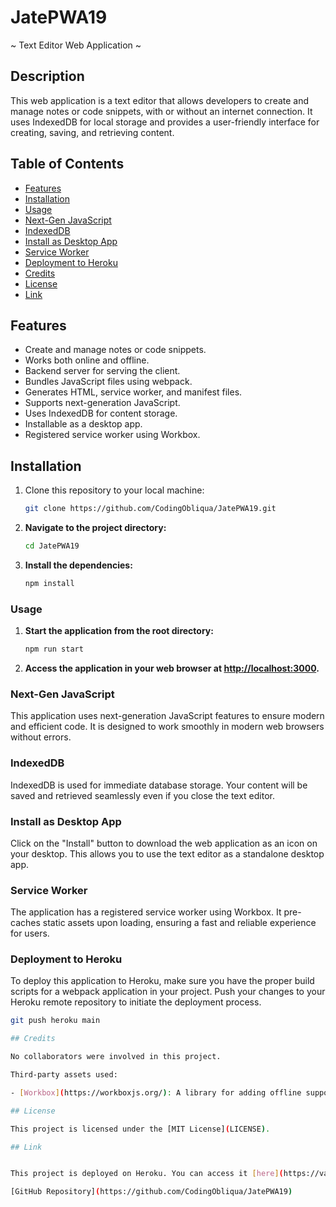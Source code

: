 # JatePWA19
~ Text Editor Web Application ~

## Description
This web application is a text editor that allows developers to create and manage notes or code snippets, with or without an internet connection. It uses IndexedDB for local storage and provides a user-friendly interface for creating, saving, and retrieving content.

## Table of Contents
- [Features](#features)
- [Installation](#installation)
- [Usage](#usage)
- [Next-Gen JavaScript](#next-gen-javascript)
- [IndexedDB](#indexeddb)
- [Install as Desktop App](#install-as-desktop-app)
- [Service Worker](#service-worker)
- [Deployment to Heroku](#deployment-to-heroku)
- [Credits](#Credits)
- [License](#License)
- [Link](Link)

## Features
- Create and manage notes or code snippets.
- Works both online and offline.
- Backend server for serving the client.
- Bundles JavaScript files using webpack.
- Generates HTML, service worker, and manifest files.
- Supports next-generation JavaScript.
- Uses IndexedDB for content storage.
- Installable as a desktop app.
- Registered service worker using Workbox.

## Installation
1. Clone this repository to your local machine:
   ```bash
   git clone https://github.com/CodingObliqua/JatePWA19.git
2. **Navigate to the project directory:**

    ```bash
    cd JatePWA19
    ```

3. **Install the dependencies:**

    ```bash
    npm install
    ```

### Usage

1. **Start the application from the root directory:**

    ```bash
    npm run start
    ```

2. **Access the application in your web browser at [http://localhost:3000](http://localhost:3000).**

### Next-Gen JavaScript

This application uses next-generation JavaScript features to ensure modern and efficient code. It is designed to work smoothly in modern web browsers without errors.

### IndexedDB

IndexedDB is used for immediate database storage. Your content will be saved and retrieved seamlessly even if you close the text editor.

### Install as Desktop App

Click on the "Install" button to download the web application as an icon on your desktop. This allows you to use the text editor as a standalone desktop app.

### Service Worker

The application has a registered service worker using Workbox. It pre-caches static assets upon loading, ensuring a fast and reliable experience for users.

### Deployment to Heroku

To deploy this application to Heroku, make sure you have the proper build scripts for a webpack application in your project. Push your changes to your Heroku remote repository to initiate the deployment process.

```bash
git push heroku main

## Credits

No collaborators were involved in this project.

Third-party assets used:

- [Workbox](https://workboxjs.org/): A library for adding offline support to web apps.

## License

This project is licensed under the [MIT License](LICENSE).

## Link


This project is deployed on Heroku. You can access it [here](https://vast-lake-50168-e236f3d95a80.herokuapp.com/).

[GitHub Repository](https://github.com/CodingObliqua/JatePWA19)

